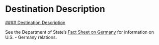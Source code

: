 # Destination Description

[#### Destination Description](javascript:void(0); "Destination Description")

See the Department of State’s [Fact Sheet on Germany](https://www.state.gov/u-s-relations-with-germany/) for information on U.S. - Germany relations.